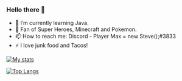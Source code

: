 ### Hello there 👋
- 🌱 I’m currently learning Java.
- 💬 Fan of Super Heroes, Minecraft and Pokemon.
- 📫 How to reach me: Discord - Player Max = new Steve();#3833
- ⚡ I love junk food and Tacos!

[![My stats](https://github-readme-stats.vercel.app/api?username=Max094Reikeb&theme=algolia&show_icons=true)](https://github.com/anuraghazra/github-readme-stats)

[![Top Langs](https://github-readme-stats.vercel.app/api/top-langs/?username=Goldorion&theme=algolia&show_icons=true)](https://github.com/anuraghazra/github-readme-stats)
